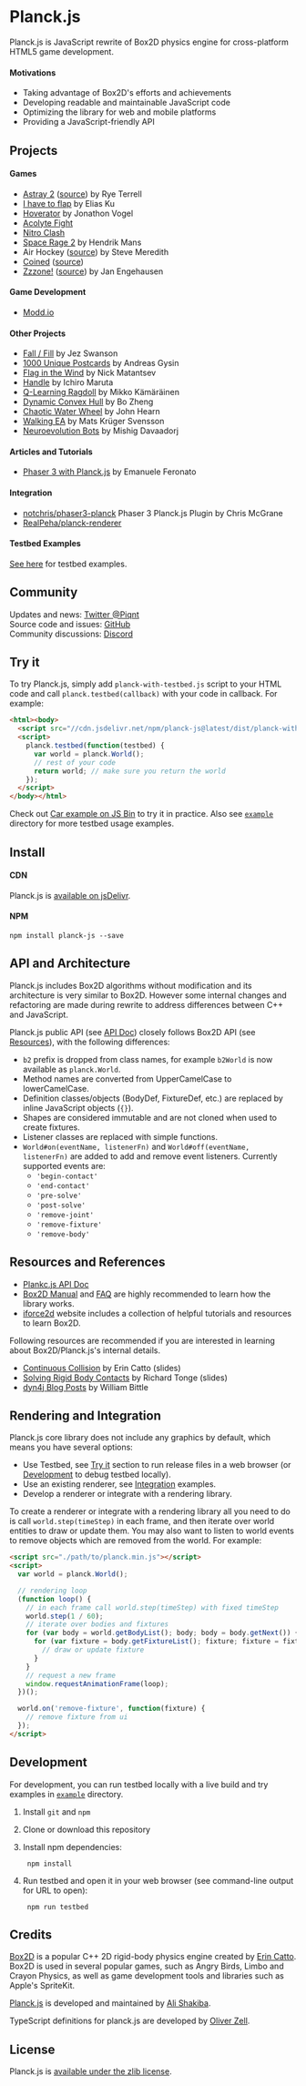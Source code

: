 # Planck.js

Planck.js is JavaScript rewrite of Box2D physics engine for cross-platform HTML5 game development.

#### Motivations

- Taking advantage of Box2D's efforts and achievements
- Developing readable and maintainable JavaScript code
- Optimizing the library for web and mobile platforms
- Providing a JavaScript-friendly API


## Projects

#### Games
- [Astray 2](https://wwwtyro.github.io/astray-2/) ([source](https://github.com/wwwtyro/astray-2)) by Rye Terrell
- [I have to flap](https://ihavetoflap.web.app/) by Elias Ku
- [Hoverator](https://vgel.me/hoverator/) by Jonathon Vogel
- [Acolyte Fight](https://acolytefight.io/)
- [Nitro Clash](http://nitroclash.io/)
- [Space Rage 2](https://space-rage-2-bad-prospects-dev.netlify.app/) by Hendrik Mans
- Air Hockey ([source](https://github.com/Steveeeie/webgl-air-hockey-server)) by Steve Meredith
- [Coined](https://coined--parameterized.repl.co/) ([source](https://repl.it/talk/challenge/Coined/13314))
- [Zzzone!](https://www.engehausen.de/jan/zzz.html) ([source](https://github.com/smurf667/zzzone)) by Jan Engehausen

#### Game Development
- [Modd.io](https://www.modd.io/)

#### Other Projects
 - [Fall / Fill](https://twitter.com/jezzamonn/status/1246212104593403905) by Jez Swanson
 - [1000 Unique Postcards](https://twitter.com/andreasgysin/status/956131218386509824) by Andreas Gysin
 - [Flag in the Wind](https://codepen.io/unframework/pen/OrOMBg) by Nick Matantsev
 - [Handle](https://twitter.com/marurur/status/1240141036606947329) by Ichiro Maruta
 - [Q-Learning Ragdoll](https://codepen.io/mikkokam/pen/EGEjYe) by Mikko Kämäräinen
 - [Dynamic Convex Hull](https://codepen.io/bozheng-stokes/pen/abormNX) by Bo Zheng
 - [Chaotic Water Wheel](https://john-hearn.info/articles/simulate-chaotic-water-wheel-with-planck) by John Hearn
 - [Walking EA](https://matsemann.github.io/walkingea/) by Mats Krüger Svensson
 - [Neuroevolution Bots](https://twitter.com/mishig25/status/1077672181503590400) by Mishig Davaadorj

#### Articles and Tutorials
 - [Phaser 3 with Planck.js](https://www.emanueleferonato.com/2019/10/12/use-box2d-physics-in-your-phaser-3-projects-with-planck-js-javascript-physics-engine/) by Emanuele Feronato

#### Integration
 - [notchris/phaser3-planck](https://github.com/notchris/phaser3-planck) Phaser 3 Planck.js Plugin by Chris McGrane
 - [RealPeha/planck-renderer](https://github.com/RealPeha/planck-renderer)

#### Testbed Examples
[See here](http://piqnt.com/planck.js/) for testbed examples.


## Community

Updates and news: [Twitter @Piqnt](https://twitter.com/piqnt)  
Source code and issues: [GitHub](https://github.com/shakiba/planck.js/)  
Community discussions: [Discord](https://discord.gg/znjh6J7)


## Try it

To try Planck.js, simply add `planck-with-testbed.js` script to your HTML code and call `planck.testbed(callback)` with your code in callback. For example:

```html
<html><body>
  <script src="//cdn.jsdelivr.net/npm/planck-js@latest/dist/planck-with-testbed.js"></script>
  <script>
    planck.testbed(function(testbed) {
      var world = planck.World();
      // rest of your code
      return world; // make sure you return the world
    });
  </script>
</body></html>
```

Check out [Car example on JS Bin](http://jsbin.com/nujuxik/edit?html,output) to try it in practice.
Also see [`example`](./example/) directory for more testbed usage examples.


## Install


#### CDN

Planck.js is [available on jsDelivr](https://www.jsdelivr.com/package/npm/planck-js).


#### NPM

    npm install planck-js --save


## API and Architecture

Planck.js includes Box2D algorithms without modification and its architecture is very similar to Box2D.
However some internal changes and refactoring are made during rewrite to address differences between C++ and JavaScript.

Planck.js public API (see [API Doc](./docs)) closely follows Box2D API (see [Resources](##resources-and-references)), with the following differences:

- `b2` prefix is dropped from class names, for example `b2World` is now available as `planck.World`.
- Method names are converted from UpperCamelCase to lowerCamelCase.
- Definition classes/objects (BodyDef, FixtureDef, etc.) are replaced by inline JavaScript objects (`{}`).
- Shapes are considered immutable and are not cloned when used to create fixtures.
- Listener classes are replaced with simple functions.
- `World#on(eventName, listenerFn)` and `World#off(eventName, listenerFn)` are added to add and remove event listeners. Currently supported events are:
    - `'begin-contact'`
    - `'end-contact'`
    - `'pre-solve'`
    - `'post-solve'`
    - `'remove-joint'`
    - `'remove-fixture'`
    - `'remove-body'`

## Resources and References
- [Plankc.js API Doc](./docs)
- <a href="http://box2d.org/documentation/" target="_blank">Box2D Manual</a> and <a href="https://github.com/erincatto/box2d/blob/master/docs/FAQ.md" target="_blank">FAQ</a> are highly recommended to learn how the library works.
- [iforce2d](https://www.iforce2d.net/b2dtut/) website includes a collection of helpful tutorials and resources to learn Box2D.

Following resources are recommended if you are interested in learning about Box2D/Planck.js's internal details.

- [Continuous Collision](http://twvideo01.ubm-us.net/o1/vault/gdc2013/slides/824737Catto_Erin_PhysicsForGame.pdf) by Erin Catto (slides)
- [Solving Rigid Body Contacts](http://www.richardtonge.com/presentations/Tonge-2012-GDC-solvingRigidBodyContacts.pdf) by Richard Tonge (slides)
- [dyn4j Blog Posts](http://www.dyn4j.org/category/gamedev/) by William Bittle


## Rendering and Integration

Planck.js core library does not include any graphics by default, which means you have several options:

- Use Testbed, see [Try it](#try-it) section to run release files in a web browser (or [Development](#development) to debug testbed locally).
- Use an existing renderer, see [Integration](#integration) examples.
- Develop a renderer or integrate with a rendering library.

To create a renderer or integrate with a rendering library all you need to do 
is call `world.step(timeStep)` in each frame, and then iterate over world entities to draw or update them.
You may also want to listen to world events to remove objects which are removed from the world. For example:

```html
<script src="./path/to/planck.min.js"></script>
<script>
  var world = planck.World();

  // rendering loop
  (function loop() {
    // in each frame call world.step(timeStep) with fixed timeStep
    world.step(1 / 60);
    // iterate over bodies and fixtures
    for (var body = world.getBodyList(); body; body = body.getNext()) {
      for (var fixture = body.getFixtureList(); fixture; fixture = fixture.getNext()) {
        // draw or update fixture
      }
    }
    // request a new frame
    window.requestAnimationFrame(loop);
  })();

  world.on('remove-fixture', function(fixture) {
    // remove fixture from ui
  });
</script>
```

## Development

For development, you can run testbed locally with a live build and try examples in [`example`](./example/) directory.

1. Install `git` and `npm`

1. Clone or download this repository

1. Install npm dependencies:

        npm install

1. Run testbed and open it in your web browser (see command-line output for URL to open):

        npm run testbed


## Credits

[Box2D](https://github.com/erincatto/box2d) is a popular C++ 2D rigid-body physics engine created by [Erin Catto](https://twitter.com/erin_catto). Box2D is used in several popular games, such as Angry Birds, Limbo and Crayon Physics, as well as game development tools and libraries such as Apple's SpriteKit.

[Planck.js](https://github.com/shakiba/planck.js) is developed and maintained by [Ali Shakiba](https://github.com/shakiba/).

TypeScript definitions for planck.js are developed by [Oliver Zell](https://github.com/zOadT).


## License

Planck.js is [available under the zlib license](./LICENSE.txt).
